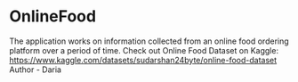 # OnlineFood
The application works on information collected from an online food ordering platform over a period of time. Check out Online Food Dataset on Kaggle: https://www.kaggle.com/datasets/sudarshan24byte/online-food-dataset  
Author - Daria
